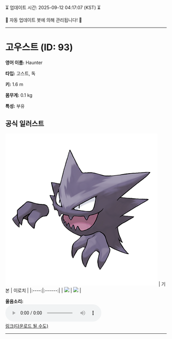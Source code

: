 
⏳ 업데이트 시간: 2025-09-12 04:17:07 (KST) ⏳

🤖 자동 업데이트 봇에 의해 관리됩니다! 🤖

---

# 고우스트 (ID: 93)
**영어 이름:** Haunter

**타입:** 고스트, 독

**키:** 1.6 m

**몸무게:** 0.1 kg

**특성:** 부유

## 공식 일러스트
![](https://raw.githubusercontent.com/PokeAPI/sprites/master/sprites/pokemon/other/official-artwork/93.png)
| 기본 | 이로치 |
|:----:|:------:|
| <img src="http://play.pokemonshowdown.com/sprites/ani/haunter.gif" width="200"> | <img src="http://play.pokemonshowdown.com/sprites/ani-shiny/haunter.gif" width="200"> |

**울음소리:**<br><audio controls src="https://raw.githubusercontent.com/PokeAPI/cries/main/cries/pokemon/latest/93.ogg"></audio><br> [링크(다운로드 될 수도)](https://raw.githubusercontent.com/PokeAPI/cries/main/cries/pokemon/latest/93.ogg)


---
